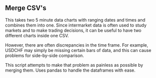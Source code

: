## Merge CSV's
This takes two 5 minute data charts with ranging dates and times and combines them into one. Since intermarket data is often used
to study markets and to make trading decisions, it can be useful to have two different charts inside one CSV.

However, there are often discrepancies in the time frame. For example, USDCHF may simply be missing certain bars of data,
and this can cause problems for side-by-side comparison.

This script attempts to make that problem as painless as possible by merging them. Uses pandas to handle the dataframes
with ease.
